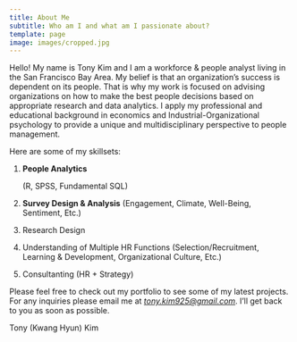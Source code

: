```yaml
---
title: About Me
subtitle: Who am I and what am I passionate about?
template: page
image: images/cropped.jpg
---
```

Hello! My name is Tony Kim and I am a workforce & people analyst living in the San Francisco Bay Area. My belief is that an organization’s success is dependent on its people. That is why my work is focused on advising organizations on how to make the best people decisions based on appropriate research and data analytics. I apply my professional and educational background in economics and Industrial-Organizational psychology to provide a unique and multidisciplinary perspective to people management.

Here are some of my skillsets:

1.  **People Analytics**

    (R, SPSS, Fundamental SQL)

2.  **Survey Design & Analysis**
    (Engagement, Climate, Well-Being, Sentiment, Etc.)

3.  Research Design

4.  Understanding of Multiple HR Functions (Selection/Recruitment, Learning & Development, Organizational Culture, Etc.)

5.  Consultanting (HR + Strategy)

Please feel free to check out my portfolio to see some of my latest projects. For any inquiries please email me at *tony.kim925@gmail.com*.  I’ll get back to you as soon as possible.

Tony (Kwang Hyun) Kim
